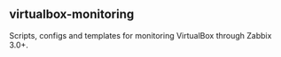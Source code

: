virtualbox-monitoring
---------------------


Scripts, configs and templates for monitoring VirtualBox through Zabbix 3.0+.
